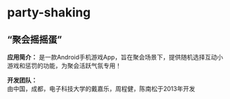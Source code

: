 # party-shaking
## “聚会摇摇蛋”
**应用简介：**
    是一款Android手机游戏App，旨在聚会场景下，提供随机选择互动小游戏和惩罚的功能，为聚会活跃气氛专用！
    
**开发团队：**    
    由中国，成都，电子科技大学的戴嘉乐，周程健，陈南松于2013年开发

